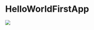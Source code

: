 # HelloWorldFirstApp
<a href="https://gfycat.com/gifs/detail/CloudySplendidCheetah"><img src="https://thumbs.gfycat.com/CloudySplendidCheetah-size_restricted.gif" ></a>
